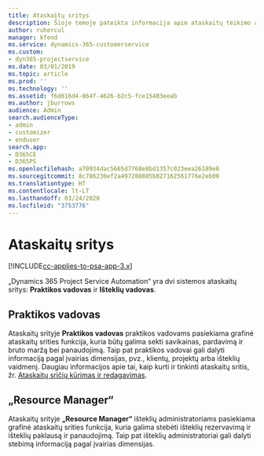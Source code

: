 ```yaml
---
title: Ataskaitų sritys
description: Šioje temoje pateikta informacija apie ataskaitų teikimo ataskaitų sritis, įtrauktas į „Dynamics 365 Project Service Automation“.
author: ruhercul
manager: kfend
ms.service: dynamics-365-customerservice
ms.custom:
- dyn365-projectservice
ms.date: 03/01/2019
ms.topic: article
ms.prod: ''
ms.technology: ''
ms.assetid: f6d616d4-064f-4626-b2c5-fce15403eeab
ms.author: jburrows
audience: Admin
search.audienceType:
- admin
- customizer
- enduser
search.app:
- D365CE
- D365PS
ms.openlocfilehash: a70934dac5665d7768e8bd1357c023eea26189e8
ms.sourcegitcommit: 8c786230ef2a497280885b827162561776e2eb00
ms.translationtype: HT
ms.contentlocale: lt-LT
ms.lasthandoff: 03/24/2020
ms.locfileid: "3753776"
---
```

# <a name="dashboards"></a>Ataskaitų sritys

[!INCLUDE[cc-applies-to-psa-app-3.x](../includes/cc-applies-to-psa-app-3x.md)]

„Dynamics 365 Project Service Automation“ yra dvi sistemos ataskaitų sritys: **Praktikos vadovas** ir **Išteklių vadovas**.

## <a name="practice-manager"></a>Praktikos vadovas 

Ataskaitų srityje **Praktikos vadovas** praktikos vadovams pasiekiama grafinė ataskaitų srities funkcija, kuria būtų galima sekti savikainas, pardavimą ir bruto maržą bei panaudojimą. Taip pat praktikos vadovai gali dalyti informaciją pagal įvairias dimensijas, pvz., klientų, projektų arba išteklių vaidmenį. Daugiau informacijos apie tai, kaip kurti ir tinkinti ataskaitų sritis, žr. [Ataskaitų sričių kūrimas ir redagavimas](../customize/create-edit-dashboards.md).

## <a name="resource-manager"></a>„Resource Manager“ 

Ataskaitų srityje **„Resource Manager“** išteklių administratoriams pasiekiama grafinė ataskaitų srities funkcija, kuria galima stebėti išteklių rezervavimą ir išteklių paklausą ir panaudojimą. Taip pat išteklių administratoriai gali dalyti stebimą informaciją pagal įvairias dimensijas.
